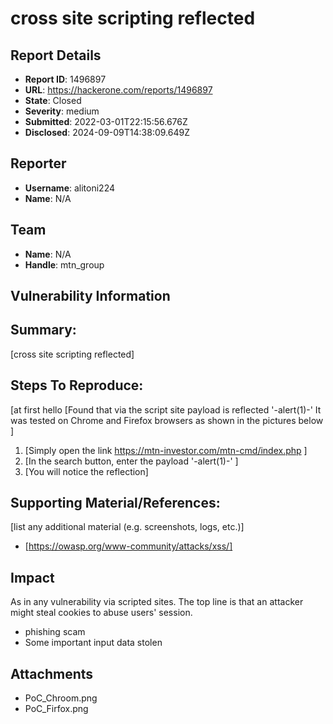 # cross site scripting reflected 

## Report Details
- **Report ID**: 1496897
- **URL**: https://hackerone.com/reports/1496897
- **State**: Closed
- **Severity**: medium
- **Submitted**: 2022-03-01T22:15:56.676Z
- **Disclosed**: 2024-09-09T14:38:09.649Z

## Reporter
- **Username**: alitoni224
- **Name**: N/A

## Team
- **Name**: N/A
- **Handle**: mtn_group

## Vulnerability Information
## Summary:
[cross site scripting reflected]

## Steps To Reproduce:
[at first hello
[Found that via the script site payload is reflected  '-alert(1)-' It was tested on Chrome and Firefox browsers as shown in the pictures below   ]

  1. [Simply open the link https://mtn-investor.com/mtn-cmd/index.php ]
  1. [In the search button, enter the payload  '-alert(1)-'  ]
  1. [You will notice the reflection]

## Supporting Material/References:
[list any additional material (e.g. screenshots, logs, etc.)]

  * [https://owasp.org/www-community/attacks/xss/]

## Impact

As in any vulnerability via scripted sites. The top line is that an attacker might steal cookies to abuse users' session.
- phishing scam
- Some important input data stolen

## Attachments
- PoC_Chroom.png
- PoC_Firfox.png
